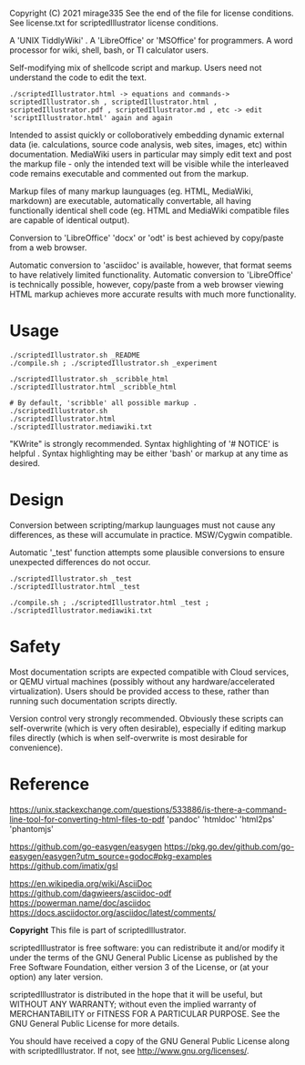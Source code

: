 Copyright (C) 2021 mirage335
See the end of the file for license conditions.
See license.txt for scriptedIllustrator license conditions.

A 'UNIX TiddlyWiki' . A 'LibreOffice' or 'MSOffice' for programmers. A word processor for wiki, shell, bash, or TI calculator users.


Self-modifying mix of shellcode script and markup. Users need not understand the code to edit the text.

```
./scriptedIllustrator.html -> equations and commands-> scriptedIllustrator.sh , scriptedIllustrator.html , scriptedIllustrator.pdf , scriptedIllustrator.md , etc -> edit 'scriptIllustrator.html' again and again
```


Intended to assist quickly or colloboratively embedding dynamic external data (ie. calculations, source code analysis, web sites, images, etc) within documentation. MediaWiki users in particular may simply edit text and post the markup file - only the intended text will be visible while the interleaved code remains executable and commented out from the markup. 

Markup files of many markup launguages (eg. HTML, MediaWiki, markdown) are executable, automatically convertable, all having functionally identical shell code (eg. HTML and MediaWiki compatible files are capable of identical output).

Conversion to 'LibreOffice' 'docx' or 'odt' is best achieved by copy/paste from a web browser.

Automatic conversion to 'asciidoc' is available, however, that format seems to have relatively limited functionality. Automatic conversion to 'LibreOffice' is technically possible, however, copy/paste from a web browser viewing HTML markup achieves more accurate results with much more functionality.


# Usage

```
./scriptedIllustrator.sh _README
./compile.sh ; ./scriptedIllustrator.sh _experiment

./scriptedIllustrator.sh _scribble_html
./scriptedIllustrator.html _scribble_html

# By default, 'scribble' all possible markup .
./scriptedIllustrator.sh
./scriptedIllustrator.html
./scriptedIllustrator.mediawiki.txt
```

"KWrite" is strongly recommended. Syntax highlighting of '# NOTICE' is helpful . Syntax highlighting may be either 'bash' or markup at any time as desired.



# Design


Conversion between scripting/markup launguages must not cause any differences, as these will accumulate in practice. MSW/Cygwin compatible.

Automatic '_test' function attempts some plausible conversions to ensure unexpected differences do not occur.

```
./scriptedIllustrator.sh _test
./scriptedIllustrator.html _test

./compile.sh ; ./scriptedIllustrator.html _test ; ./scriptedIllustrator.mediawiki.txt

```



# Safety

Most documentation scripts are expected compatible with Cloud services, or QEMU virtual machines (possibly without any hardware/accelerated virtualization). Users should be provided access to these, rather than running such documentation scripts directly.

Version control very strongly recommended. Obviously these scripts can self-overwrite (which is very often desirable), especially if editing markup files directly (which is when self-overwrite is most desirable for convenience).




# Reference

https://unix.stackexchange.com/questions/533886/is-there-a-command-line-tool-for-converting-html-files-to-pdf
 'pandoc'
 'htmldoc'
 'html2ps'
 'phantomjs'


https://github.com/go-easygen/easygen
https://pkg.go.dev/github.com/go-easygen/easygen?utm_source=godoc#pkg-examples
https://github.com/imatix/gsl


https://en.wikipedia.org/wiki/AsciiDoc
https://github.com/dagwieers/asciidoc-odf
https://powerman.name/doc/asciidoc
https://docs.asciidoctor.org/asciidoc/latest/comments/



__Copyright__
This file is part of scriptedIllustrator.

scriptedIllustrator is free software: you can redistribute it and/or modify
it under the terms of the GNU General Public License as published by
the Free Software Foundation, either version 3 of the License, or
(at your option) any later version.

scriptedIllustrator is distributed in the hope that it will be useful,
but WITHOUT ANY WARRANTY; without even the implied warranty of
MERCHANTABILITY or FITNESS FOR A PARTICULAR PURPOSE.  See the
GNU General Public License for more details.

You should have received a copy of the GNU General Public License
along with scriptedIllustrator.  If not, see <http://www.gnu.org/licenses/>.
